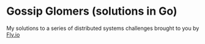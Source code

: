 # Gossip Glomers (solutions in Go)

My solutions to a series of distributed systems challenges brought to you by [Fly.io](https://fly.io/dist-sys/)